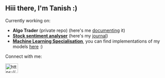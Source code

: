 <h2> 
  Hiii there, I'm Tanish :) 
  
</h2>

Currently working on:
- **Algo Trader** (private repo) (here's me [documenting](https://tanishbansal.notion.site/Speed-Running-my-algotrader-275902e6125f8010bae1ef1755ae2c96) it)
- [**Stock sentiment analyser**](https://github.com/TanishB567/stockAnalyser) (here's my [journal](https://tanishbansal.notion.site/Building-a-stock-sentiment-tool-e17441c7a87144ca94f8a845def8c4e1))
- **[Machine Learning Specialisation](https://www.coursera.org/specializations/machine-learning-introduction#courses)**, you can find implementations of my models [here](https://github.com/TanishB567/Machine-Learning-Models) :)


Connect with me:
<p align="left">
<a href="https://www.linkedin.com/in/tanish-bansal52/" target="blank"><img align="center" src="https://raw.githubusercontent.com/rahuldkjain/github-profile-readme-generator/master/src/images/icons/Social/linked-in-alt.svg" alt="https://www.linkedin.com/in/tanish-bansal52/" height="30" width="40" /></a>
</p>
